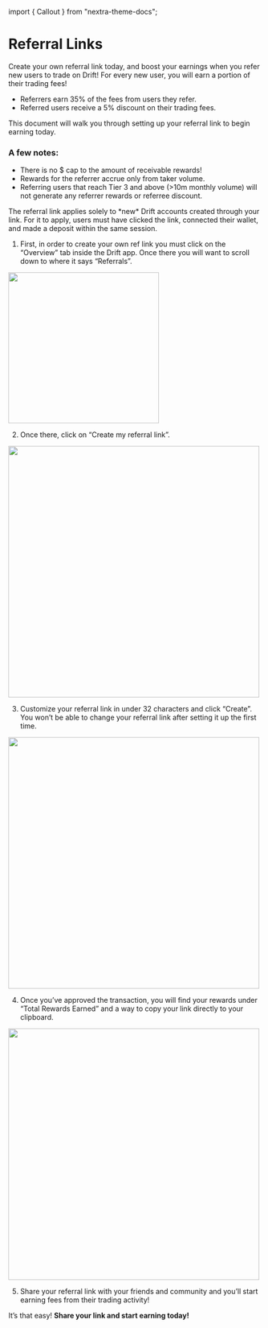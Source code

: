 import { Callout } from "nextra-theme-docs";

# Referral Links

Create your own referral link today, and boost your earnings when you refer new users to trade on Drift! For every new user, you will earn a portion of their trading fees!

- Referrers earn 35% of the fees from users they refer.
- Referred users receive a 5% discount on their trading fees.

This document will walk you through setting up your referral link to begin earning today.

### A few notes:

- There is no $ cap to the amount of receivable rewards!
- Rewards for the referrer accrue only from taker volume.
- Referring users that reach Tier 3 and above (>10m monthly volume) will not generate any referrer rewards or referree discount. 

<Callout type="warning" emoji="⚠️">
The referral link applies solely to *new* Drift accounts created through your link. For it to apply, users must have clicked the link, connected their wallet, and made a deposit within the same session. 
</Callout>

1. First, in order to create your own ref link you must click on the “Overview” tab inside the Drift app. Once there you will want to scroll down to where it says “Referrals”.


<img src="/assets/ref-1.png" alt="" width="300" height="auto"></img>


2. Once there, click on “Create my referral link”.

<img src="/assets/ref-2.png" alt="" width="500" height="auto"></img>


3. Customize your referral link in under 32 characters and click “Create”. You won’t be able to change your referral link after setting it up the first time.

<img src="/assets/ref-3.png" alt="" width="500" height="auto"></img>


4. Once you’ve approved the transaction, you will find your rewards under “Total Rewards Earned” and a way to copy your link directly to your clipboard.

<img src="/assets/ref-4.png" alt="" width="500" height="auto"></img>

5. Share your referral link with your friends and community and you’ll start earning fees from their trading activity!

It’s that easy! **Share your link and start earning today!**
